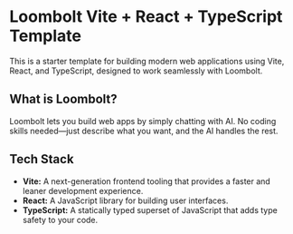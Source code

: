 # Loombolt Vite + React + TypeScript Template

This is a starter template for building modern web applications using Vite, React, and TypeScript, designed to work seamlessly with Loombolt.

## What is Loombolt?

Loombolt lets you build web apps by simply chatting with AI. No coding skills needed—just describe what you want, and the AI handles the rest.

## Tech Stack

*   **Vite:** A next-generation frontend tooling that provides a faster and leaner development experience.
*   **React:** A JavaScript library for building user interfaces.
*   **TypeScript:** A statically typed superset of JavaScript that adds type safety to your code.
